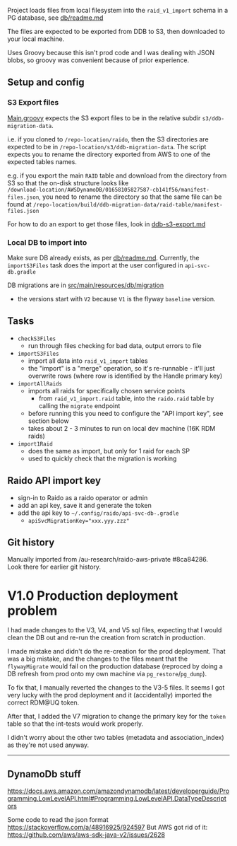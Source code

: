 
Project loads files from local filesystem into the `raid_v1_import` schema in 
a PG database, see [db/readme.md](../../db/readme.md)

The files are expected to be exported from DDB to S3, then downloaded to your
local machine.

Uses Groovy because this isn't prod code and I was dealing with JSON blobs,
so groovy was convenient because of prior experience.


## Setup and config

### S3 Export files

[Main.groovy](./src/main/groovy/raid/ddb_migration/Main.groovy) expects the 
S3 export files to be in the relative subdir `s3/ddb-migration-data`.

i.e. if you cloned to `/repo-location/raido`, then the S3 directories are 
expected to be in `/repo-location/s3/ddb-migration-data`.
The script expects you to rename the directory exported from AWS to one of
the expected tables names.

e.g. if you export the main `RAID` table and download from the directory from
S3 so that the on-disk structure looks like  
`/download-location/AWSDynamoDB/01658105827587-cb141f56/manifest-files.json`,
you need to rename the directory so that the same file can be found at
`/repo-location/build/ddb-migration-data/raid-table/manifest-files.json`

For how to do an export to get those files, look in 
[ddb-s3-export.md](./doc/ddb-s3-export.md)

### Local DB to import into

Make sure DB already exists, as per [db/readme.md](../../db/readme.md).
Currently, the `importS3Files` task does the import at the user configured
in `api-svc-db.gradle`

DB migrations are in 
[src/main/resources/db/migration](./src/main/resources/db/migration)
 - the versions start with `V2` because `V1` is the flyway `baseline` version.

## Tasks

* `checkS3Files`
  * run through files checking for bad data, output errors to file 
* `importS3Files`
  * import all data into `raid_v1_import` tables
  * the "import" is a "merge" operation, so it's re-runnable - it'll just 
  overwrite rows (where row is identified by the Handle primary key)
* `importAllRaids`
  * imports all raids for specifically chosen service points
    * from `raid_v1_import.raid` table, into the `raido.raid` table by 
      calling the `migrate` endpoint
  * before running this you need to configure the "API import key", see 
    section below 
  * takes about 2 - 3 minutes to run on local dev machine (16K RDM raids) 
* `import1Raid`
  * does the same as import, but only for 1 raid for each SP
  * used to quickly check that the migration is working


## Raido API import key

* sign-in to Raido as a raido operator or admin
* add an api key, save it and generate the token
* add the api key to `~/.config/raido/api-svc-db-.gradle`
  * `apiSvcMigrationKey="xxx.yyy.zzz"`

## Git history

Manually imported from /au-research/raido-aws-private #8ca84286.  
Look there for earlier git history.


# V1.0 Production deployment problem

I had made changes to the V3, V4, and V5 sql files, expecting that I would
clean the DB out and re-run the creation from scratch in production.

I made mistake and didn't do the re-creation for the prod deployment.
That was a big mistake, and the changes to the files meant that the 
`flywayMigrate` would fail on the production database (reproced by doing a 
DB refresh from prod onto my own machine via `pg_restore`/`pg_dump`).

To fix that, I manually reverted the changes to the V3-5 files.
It seems I got very lucky with the prod deployment and it (accidentally) 
imported the correct RDM@UQ token. 

After that, I  added the V7 migration to change the primary key for the 
`token` table so that the int-tests would work properly.

I didn't worry about the other two tables (metadata and association_index) 
as they're not used anyway.

----


## DynamoDb stuff

https://docs.aws.amazon.com/amazondynamodb/latest/developerguide/Programming.LowLevelAPI.html#Programming.LowLevelAPI.DataTypeDescriptors


Some code to read the json format
https://stackoverflow.com/a/48916925/924597
But AWS got rid of it:
https://github.com/aws/aws-sdk-java-v2/issues/2628
